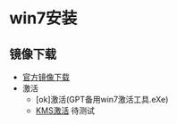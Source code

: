 # win7安装
## 镜像下载
- [官方镜像下载](https://www.imsdn.cn/)
- 激活
  - [ok]激活(GPT备用win7激活工具.eXe)
  - [KMS激活](https://v0v.bid/) 待测试

